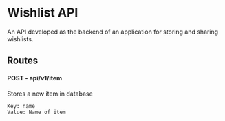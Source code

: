 # Wishlist API
An API developed as the backend of an application for storing and sharing wishlists.

## Routes
#### POST - api/v1/item
Stores a new item in database

    Key: name
    Value: Name of item